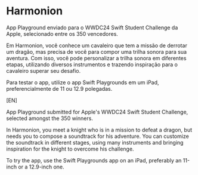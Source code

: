 # Harmonion

App Playground enviado para o WWDC24 Swift Student Challenge da Apple, selecionado entre os 350 vencedores.

Em Harmonion, você conhece um cavaleiro que tem a missão de derrotar um dragão, mas precisa de você para compor uma trilha sonora para sua aventura. Com isso, você pode personalizar a trilha sonora em diferentes etapas, utilizando diversos instrumentos e trazendo inspiração para o cavaleiro superar seu desafio.

Para testar o app, utilize o app Swift Playgrounds em um iPad, preferencialmente de 11 ou 12.9 polegadas.


[EN]

App Playground submitted for Apple's WWDC24 Swift Student Challenge, selected amongst the 350 winners.

In Harmonion, you meet a knight who is in a mission to defeat a dragon, but needs you to compose a soundtrack for his adventure. You can customize the soundtrack in different stages, using many instruments and bringing inspiration for the knight to overcome his challenge.

To try the app, use the Swift Playgrounds app on an iPad, preferably an 11-inch or a 12.9-inch one.

